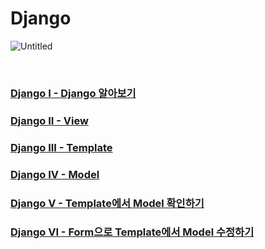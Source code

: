# Django

![Untitled](https://github.com/user-attachments/assets/41a112b8-3e86-4369-9cb5-c13420a9ff17)

<br>

### [Django I - Django 알아보기](https://github.com/ahyun39/Engineer/blob/main/Python/Django/Django_00_%EC%95%8C%EC%95%84%EB%B3%B4%EA%B8%B0.md)

### [Django II - View](https://github.com/ahyun39/Engineer/blob/main/Python/Django/Django_01_View.md)

### [Django III - Template](https://github.com/ahyun39/Engineer/blob/main/Python/Django/Django_02_Template.md)

### [Django IV - Model](https://github.com/ahyun39/Engineer/blob/main/Python/Django/Django_03_Model.md)

### [Django V - Template에서 Model 확인하기](https://github.com/ahyun39/Engineer/blob/main/Python/Django/Django_04_Template%EC%97%90%EC%84%9C_Model_%ED%99%95%EC%9D%B8%ED%95%98%EA%B8%B0.md)

### [Django VI - Form으로 Template에서 Model 수정하기](https://github.com/ahyun39/Engineer/blob/main/Python/Django/Django_05_Form%EC%9C%BC%EB%A1%9C_Template%EC%97%90%EC%84%9C_Model_%EC%88%98%EC%A0%95%ED%95%98%EA%B8%B0.md)
